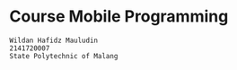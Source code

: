 # Course Mobile Programming 

```
Wildan Hafidz Mauludin
2141720007
State Polytechnic of Malang
```
